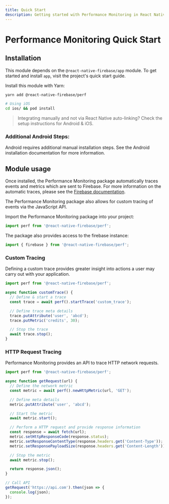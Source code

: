 ```yaml
---
title: Quick Start
description: Getting started with Performance Monitoring in React Native Firebase
---
```


# Performance Monitoring Quick Start

## Installation

This module depends on the `@react-native-firebase/app` module. To get started and install `app`,
visit the project's <Anchor version={false} group={false} href="/quick-start">quick start</Anchor> guide.

Install this module with Yarn:

```bash
yarn add @react-native-firebase/perf

# Using iOS
cd ios/ && pod install
```

> Integrating manually and not via React Native auto-linking? Check the setup instructions for <Anchor version group href="/android">Android</Anchor> & <Anchor version group href="/ios">iOS</Anchor>.

### Additional Android Steps:

Android requires additional manual installation steps. See the <Anchor version group href="/android">Android</Anchor> 
installation documentation for more information.

## Module usage

Once installed, the Performance Monitoring package automatically traces events and metrics which
are sent to Firebase. For more information on the automatic traces, please see the
[Firebase documentation](https://firebase.google.com/docs/perf-mon/automatic?utm_source=invertase&utm_medium=react-native-firebase&utm_campaign=quick-start).

The Performance Monitoring package also allows for custom tracing of events via the JavaScript API.

Import the Performance Monitoring package into your project:

```js
import perf from '@react-native-firebase/perf';
```

The package also provides access to the firebase instance:

```js
import { firebase } from '@react-native-firebase/perf';
```

### Custom Tracing

Defining a custom trace provides greater insight into actions a user may carry out with your application.

```js
import perf from '@react-native-firebase/perf';

async function customTrace() {
  // Define & start a trace
  const trace = await perf().startTrace('custom_trace');

  // Define trace meta details
  trace.putAttribute('user', 'abcd');
  trace.putMetric('credits', 30);

  // Stop the trace
  await trace.stop();
}
```

### HTTP Request Tracing

Performance Monitoring provides an API to trace HTTP network requests.

```js
import perf from '@react-native-firebase/perf';

async function getRequest(url) {
  // Define the network metric
  const metric = await perf().newHttpMetric(url, 'GET');

  // Define meta details
  metric.putAttribute('user', 'abcd');

  // Start the metric
  await metric.start();

  // Perform a HTTP request and provide response information
  const response = await fetch(url);
  metric.setHttpResponseCode(response.status);
  metric.setResponseContentType(response.headers.get('Content-Type'));
  metric.setResponsePayloadSize(response.headers.get('Content-Length'));

  // Stop the metric
  await metric.stop();

  return response.json();
}

// Call API
getRequest('https://api.com').then(json => {
  console.log(json);
});
```
